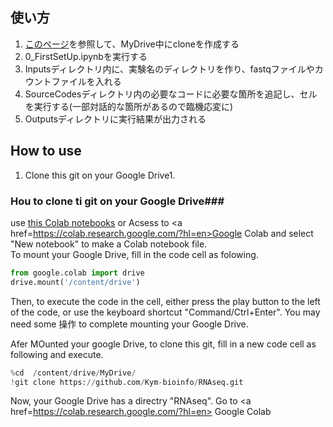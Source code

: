 ## 使い方 ##
1. <a href=https://sites.google.com/s.okayama-u.ac.jp/kym-diary/rna-seq/github%E3%81%8B%E3%82%89clone%E3%81%97%E3%81%A6%E3%81%8F%E3%82%8B>このページ</a>を参照して、MyDrive中にcloneを作成する
2. 0_FirstSetUp.ipynbを実行する
3. Inputsディレクトリ内に、実験名のディレクトリを作り、fastqファイルやカウントファイルを入れる
4. SourceCodesディレクトリ内の必要なコードに必要な箇所を追記し、セルを実行する(一部対話的な箇所があるので臨機応変に)
5. Outputsディレクトリに実行結果が出力される

## How to use ##
1. Clone this git on your Google Drive1.





### Hou to clone ti git on your Google Drive###
use <a href=https://colab.research.google.com/gist/Kym-bioinfo/04b1b1356811e5020d2ecc05007d3d26/git_clone.ipynb>this Colab notebooks</a> or 
Acsess to <a href=https://colab.research.google.com/?hl=en>Google Colab</a> and select "New notebook" to make a Colab notebook file.<br>
To mount your Google Drive, fill in the code cell as folowing.

```Python
from google.colab import drive
drive.mount('/content/drive')
```

Then, to execute the code in the cell, either press the play button to the left of the code, or use the keyboard shortcut "Command/Ctrl+Enter".
You may need some 操作 to complete mounting your Google Drive. <br>

Afer MOunted your google Drive, to clone this git, fill in a new code cell as following and execute.

```Python
%cd  /content/drive/MyDrive/
!git clone https://github.com/Kym-bioinfo/RNAseq.git
```

Now, your Google Drive has a directry "RNAseq".
Go to <a href=https://colab.research.google.com/?hl=en> Google Colab</a>
